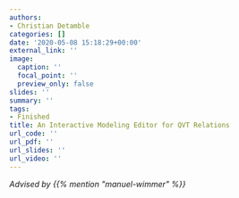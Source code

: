 ```yaml
---
authors:
- Christian Detamble
categories: []
date: '2020-05-08 15:18:29+00:00'
external_link: ''
image:
  caption: ''
  focal_point: ''
  preview_only: false
slides: ''
summary: ''
tags:
- Finished
title: An Interactive Modeling Editor for QVT Relations
url_code: ''
url_pdf: ''
url_slides: ''
url_video: ''
---
```




*Advised by {{% mention "manuel-wimmer" %}}*